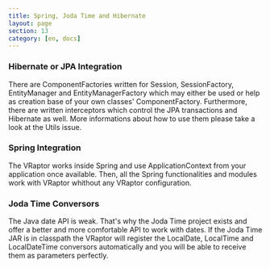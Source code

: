 ```yaml
---
title: Spring, Joda Time and Hibernate
layout: page
section: 13
category: [en, docs]
---
```


<h3>Hibernate or JPA Integration</h3>

There are ComponentFactories written for Session, SessionFactory, EntityManager and EntityManagerFactory which may either be used or help as creation base of your own classes' ComponentFactory. Furthermore, there are written interceptors which control the JPA transactions and Hibernate as well. More informations about how to use them please take a look at the Utils issue.

<h3>Spring Integration</h3>

The VRaptor works inside Spring and use ApplicationContext from your application once available. Then, all the Spring functionalities and modules work with VRaptor whithout any VRaptor configuration.

<h3>Joda Time Conversors</h3>

The Java date API is weak. That's why the Joda Time project exists and offer a better and more comfortable API to work with dates. If the Joda Time JAR is in classpath the VRaptor will register the LocalDate, LocalTime and LocalDateTime conversors automatically and you will be able to receive them as parameters perfectly.
